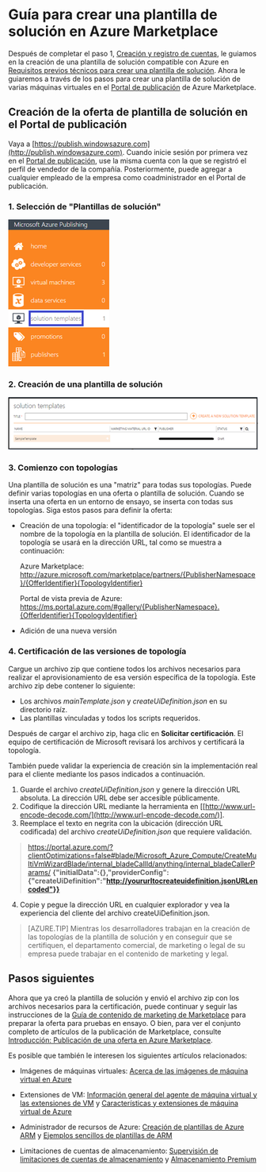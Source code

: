 <properties
   pageTitle="Guía para crear una plantilla de solución en Marketplace | Microsoft Azure"
   description="Se ofrecen instrucciones detalladas sobre cómo crear, certificar e implementar una plantilla de solución de imagen de varias máquinas virtuales para la venta en Azure Marketplace."
   services="marketplace-publishing"
   documentationCenter=""
   authors="HannibalSII"
   manager=""
   editor=""/>

   <tags
      ms.service="marketplace"
      ms.devlang="na"
      ms.topic="article"
      ms.tgt_pltfrm="na"
      ms.workload="na"
      ms.date="02/06/2016"
      ms.author="hascipio; v-divte" />

# Guía para crear una plantilla de solución en Azure Marketplace
Después de completar el paso 1, [Creación y registro de cuentas][link-acct-creation], le guiamos en la creación de una plantilla de solución compatible con Azure en [Requisitos previos técnicos para crear una plantilla de solución](marketplace-publishing-solution-template-creation-prerequisites.md). Ahora le guiaremos a través de los pasos para crear una plantilla de solución de varias máquinas virtuales en el [Portal de publicación][link-pubportal] de Azure Marketplace.

## Creación de la oferta de plantilla de solución en el Portal de publicación
Vaya a [https://publish.windowsazure.com](http://publish.windowsazure.com). Cuando inicie sesión por primera vez en el [Portal de publicación](https://publish.windowsazure.com/), use la misma cuenta con la que se registró el perfil de vendedor de la compañía. Posteriormente, puede agregar a cualquier empleado de la empresa como coadministrador en el Portal de publicación.

### 1\. Selección de "Plantillas de solución"

  ![dibujo][img-pubportal-menu-sol-templ]

### 2\. Creación de una plantilla de solución

  ![dibujo][img-pubportal-sol-templ-new]

### 3\. Comienzo con topologías
Una plantilla de solución es una "matriz" para todas sus topologías. Puede definir varias topologías en una oferta o plantilla de solución. Cuando se inserta una oferta en un entorno de ensayo, se inserta con todas sus topologías. Siga estos pasos para definir la oferta:
- Creación de una topología: el "identificador de la topología" suele ser el nombre de la topología en la plantilla de solución. El identificador de la topología se usará en la dirección URL, tal como se muestra a continuación:

  Azure Marketplace: http://azure.microsoft.com/marketplace/partners/{PublisherNamespace}/{OfferIdentifier}{TopologyIdentifier}

  Portal de vista previa de Azure: https://ms.portal.azure.com/#gallery/{PublisherNamespace}.{OfferIdentifier}{TopologyIdentifier}

- Adición de una nueva versión

### 4\. Certificación de las versiones de topología
Cargue un archivo zip que contiene todos los archivos necesarios para realizar el aprovisionamiento de esa versión específica de la topología. Este archivo zip debe contener lo siguiente:
- Los archivos *mainTemplate.json* y *createUiDefinition.json* en su directorio raíz.
- Las plantillas vinculadas y todos los scripts requeridos.

Después de cargar el archivo zip, haga clic en **Solicitar certificación**. El equipo de certificación de Microsoft revisará los archivos y certificará la topología.

También puede validar la experiencia de creación sin la implementación real para el cliente mediante los pasos indicados a continuación.

1. Guarde el archivo *createUiDefinition.json* y genere la dirección URL absoluta. La dirección URL debe ser accesible públicamente.
2. Codifique la dirección URL mediante la herramienta en [[http://www.url-encode-decode.com/](http://www.url-encode-decode.com/)].
3. Reemplace el texto en negrita con la ubicación (dirección URL codificada) del archivo *createUiDefinition.json* que requiere validación.

  > https://portal.azure.com/?clientOptimizations=false#blade/Microsoft_Azure_Compute/CreateMultiVmWizardBlade/internal_bladeCallId/anything/internal_bladeCallerParams/ **{"initialData":{},"providerConfig":{"createUiDefinition":"http://yoururltocreateuidefinition.jsonURLencoded"}}**

4. Copie y pegue la dirección URL en cualquier explorador y vea la experiencia del cliente del archivo createUiDefinition.json.

  > [AZURE.TIP] Mientras los desarrolladores trabajan en la creación de las topologías de la plantilla de solución y en conseguir que se certifiquen, el departamento comercial, de marketing o legal de su empresa puede trabajar en el contenido de marketing y legal.

## Pasos siguientes
Ahora que ya creó la plantilla de solución y envió el archivo zip con los archivos necesarios para la certificación, puede continuar y seguir las instrucciones de la [Guía de contenido de marketing de Marketplace](marketplace-publishing-push-to-staging.md) para preparar la oferta para pruebas en ensayo. O bien, para ver el conjunto completo de artículos de la publicación de Marketplace, consulte [Introducción: Publicación de una oferta en Azure Marketplace](marketplace-publishing-getting-started.md).

Es posible que también le interesen los siguientes artículos relacionados:

- Imágenes de máquinas virtuales: [Acerca de las imágenes de máquina virtual en Azure](https://msdn.microsoft.com/library/azure/dn790290.aspx)

- Extensiones de VM: [Información general del agente de máquina virtual y las extensiones de VM](https://msdn.microsoft.com/library/azure/dn832621.aspx) y [Características y extensiones de máquina virtual de Azure](https://msdn.microsoft.com/library/azure/dn606311.aspx)

- Administrador de recursos de Azure: [Creación de plantillas de Azure ARM](../resource-group-authoring-templates/) y [Ejemplos sencillos de plantillas de ARM](https://github.com/rjmax/ArmExamples)

- Limitaciones de cuentas de almacenamiento: [Supervisión de limitaciones de cuentas de almacenamiento](http://blogs.msdn.com/b/mast/archive/2014/08/02/how-to-monitor-for-storage-account-throttling.aspx) y [Almacenamiento Premium](../storage/storage-premium-storage.md#scalability-and-performance-targets-whes-ESing-premium-storage)

[img-pubportal-menu-sol-templ]: media/marketplace-publishing-solution-template-creation/pubportal-menu-solution-templates.png
[img-pubportal-sol-templ-new]: media/marketplace-publishing-solution-template-creation/pubportal-solution-template-new.png
[link-acct-creation]: marketplace-publishing-microsoft-accounts-creation-registration.md
[link-pubportal]: https://publish.windowsazure.com

<!---HONumber=AcomDC_0302_2016-->